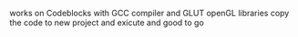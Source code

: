 works on Codeblocks with GCC compiler and GLUT openGL libraries 
copy the code to new project and exicute and good to go

